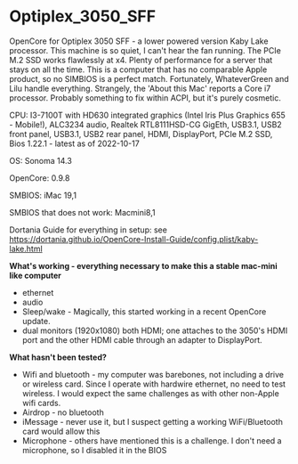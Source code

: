 # Optiplex_3050_SFF
OpenCore for Optiplex 3050 SFF - a lower powered version Kaby Lake processor. This machine is so quiet, I can't hear the fan running. The PCIe M.2 SSD works flawlessly at x4. Plenty of performance for a server that stays on all the time. This is a computer that has no comparable Apple product, so no SIMBIOS is a perfect match. Fortunately, WhateverGreen and Lilu handle everything. Strangely, the 'About this Mac' reports a Core i7 processor. Probably something to fix within ACPI, but it's purely cosmetic.

CPU: I3-7100T with HD630 integrated graphics (Intel Iris Plus Graphics 655 - Mobile!),
ALC3234 audio,
Realtek RTL8111HSD-CG GigEth,
USB3.1, USB2 front panel,
USB3.1, USB2 rear panel,
HDMI,
DisplayPort,
PCIe M.2 SSD,
Bios 1.22.1 - latest as of 2022-10-17

OS: Sonoma 14.3

OpenCore: 0.9.8

SMBIOS: iMac 19,1

SMBIOS that does not work: Macmini8,1

Dortania Guide for everything in setup: see https://dortania.github.io/OpenCore-Install-Guide/config.plist/kaby-lake.html

<b>What's working - everything necessary to make this a stable mac-mini like computer</b>
<ul>
<li>ethernet
<li>audio
<li>Sleep/wake - Magically, this started working in a recent OpenCore update.
<li>dual monitors (1920x1080) both HDMI; one attaches to the 3050's HDMI port and the other HDMI cable through an adapter to DisplayPort.
</ul>

<b>What hasn't been tested?</b>
<ul>
<li>Wifi and bluetooth - my computer was barebones, not including a drive or wireless card. Since I operate with hardwire ethernet, no need to test wireless. I would expect the same challenges as with other non-Apple wifi cards.
<li>Airdrop - no bluetooth
<li>iMessage - never use it, but I suspect getting a working WiFi/Bluetooth card would allow this
<li>Microphone - others have mentioned this is a challenge. I don't need a microphone, so I disabled it in the BIOS
</ul>

